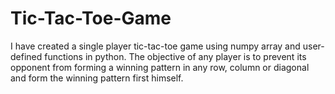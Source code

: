 # Tic-Tac-Toe-Game
I have created a single player tic-tac-toe game using numpy array and user-defined functions in python. The objective of any player is to prevent its opponent from forming a winning pattern in any row, column or diagonal and form the winning pattern first himself.  
